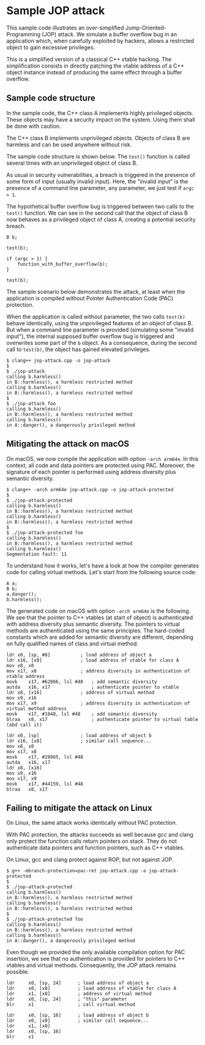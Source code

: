 # Sample JOP attack

This sample code illustrates an over-simplified Jump-Oriented-Programming (JOP)
attack. We simulate a buffer overflow bug in an application which, when carefully
exploited by hackers, allows a restricted object to gain excessive privileges.

This is a simplified version of a classical C++ vtable hacking. The simplification
consists in directly patching the vtable address of a C++ object instance instead
of producing the same effect through a buffer overflow.

## Sample code structure

In the sample code, the C++ class A implements highly privileged objects. These
objects may have a security impact on the system. Using them shall be done with caution.

The C++ class B implements unprivileged objects. Objects of class B are harmless and
can be used anywhere without risk.

The sample code structure is shown below. The `test()` function is called several
times with an unprivileged object of class B.

As usual in security vulnerabilities, a breach is triggered in the presence of some
form of input (usually invalid input). Here, the "invalid input" is the presence of
a command line parameter, any parameter, we just test if `argc > 1`.

The hypothetical buffer overflow bug is triggered between two calls to the `test()`
function. We can see in the second call that the object of class B now behaves
as a privileged object of class A, creating a potential security breach.

~~~
B b;

test(b);

if (argc > 1) {
    function_with_buffer_overflow(b);
}

test(b);
~~~

The sample scenario below demonstrates the attack, at least when the application
is compiled without Pointer Authentication Code (PAC) protection.

When the application is called without parameter, the two calls `test(b)` behave
identically, using the unprivileged features of an object of class B. But when a
command line parameter is provided (simulating some "invalid input"), the internal
supposed buffer overflow bug is triggered and overwrites some part of the `b` object.
As a consequence, during the second call to `test(b)`, the object has gained
elevated privileges.

~~~
$ clang++ jop-attack.cpp -o jop-attack
$
$ ./jop-attack
calling b.harmless()
in B::harmless(), a harmless restricted method
calling b.harmless()
in B::harmless(), a harmless restricted method
$
$ ./jop-attack foo
calling b.harmless()
in B::harmless(), a harmless restricted method
calling b.harmless()
in A::danger(), a dangerously privileged method
~~~

## Mitigating the attack on macOS

On macOS, we now compile the application with option `-arch arm64e`. In this context,
all code and data pointers are protected using PAC. Moreover, the signature of each
pointer is performed using address diversity plus semantic diversity.

~~~
$ clang++ -arch arm64e jop-attack.cpp -o jop-attack-protected
$
$ ./jop-attack-protected
calling b.harmless()
in B::harmless(), a harmless restricted method
calling b.harmless()
in B::harmless(), a harmless restricted method
$
$ ./jop-attack-protected foo
calling b.harmless()
in B::harmless(), a harmless restricted method
calling b.harmless()
Segmentation fault: 11
~~~

To understand how it works, let's have a look at how the compiler generates code
for calling virtual methods. Let's start from the following source code:

~~~
A a;
B b;
a.danger();
b.harmless();
~~~

The generated code on macOS with option `-arch arm64e` is the following.
We see that the pointer to C++ vtables (at start of object) is authenticated
with address diversity plus semantic diversity. The pointers to virtual methods
are authenticated using the same principles. The hard-coded constants
which are added for semantic diversity are different, depending on fully
qualified names of class and virtual method.

~~~
ldr	x0, [sp, #8]           ; load address of object a
ldr	x16, [x0]              ; load address of vtable for class A
mov	x8, x0
mov	x17, x8                ; address diversity in authentication of vtable address
movk	x17, #62866, lsl #48   ; add semantic diversity
autda	x16, x17               ; authenticate pointer to vtable
ldr	x8, [x16]              ; address of virtual method
mov	x9, x16
mov	x17, x9                ; address diversity in authentication of virtual method address
movk	x17, #1848, lsl #48    ; add semantic diversity
blraa	x8, x17                ; authenticate pointer to virtual table (abd call it)

ldr	x0, [sp]               ; load address of object b
ldr	x16, [x0]              ; similar call sequence...
mov	x8, x0
mov	x17, x8
movk	x17, #28965, lsl #48
autda	x16, x17
ldr	x8, [x16]
mov	x9, x16
mov	x17, x9
movk	x17, #44159, lsl #48
blraa	x8, x17
~~~

## Failing to mitigate the attack on Linux

On Linux, the same attack works identically without PAC protection.

With PAC protection, the attacks succeeds as well because gcc and clang
only protect the function calls return pointers on stack. They do not
authenticate data pointers and function pointers, such as C++ vtables.

On Linux, gcc and clang protect against ROP, but not against JOP.

~~~
$ g++ -mbranch-protection=pac-ret jop-attack.cpp -o jop-attack-protected
$
$ ./jop-attack-protected
calling b.harmless()
in B::harmless(), a harmless restricted method
calling b.harmless()
in B::harmless(), a harmless restricted method
$
$ ./jop-attack-protected foo
calling b.harmless()
in B::harmless(), a harmless restricted method
calling b.harmless()
in A::danger(), a dangerously privileged method
~~~

Even though we provided the only available compilation option for PAC insertion,
we see that no authentication is provided for pointers to C++ vtables and
virtual methods. Consequently, the JOP attack remains possible.

~~~
ldr     x0, [sp, 24]      ; load address of object a
ldr     x0, [x0]          ; load address of vtable for class A
ldr     x1, [x0]          ; address of virtual method
ldr     x0, [sp, 24]      ; "this" parameter
blr     x1                ; call virtual method

ldr     x0, [sp, 16]      ; load address of object b
ldr     x0, [x0]          ; similar call sequence...
ldr     x1, [x0]
ldr     x0, [sp, 16]
blr     x1
~~~
